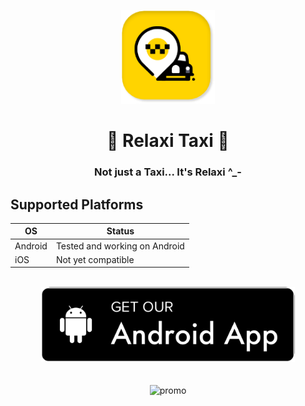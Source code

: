  <p align="center">
  <img src="repo_assets/1.png" alt="logo" height="150" />
</p>  
<h1 align="center">
 🏁 Relaxi Taxi 🏁
  </h1>
  <h3 align="center">
   Not just a Taxi... It's Relaxi ^_- 
 </h3>  
 
## Supported Platforms

| OS | Status |
| -- | -- |
| Android | Tested and working on Android |
| iOS | Not yet compatible |

<br/>
<div align="center" >
<a href=""> 
    <img src="repo_assets/android-button.png"
         alt="Get it on Android" height="120">
</a>

</div>
</br></br>

<div align="center">
  <img src="repo_assets/app_promo.png" alt="promo" />
 </div>

